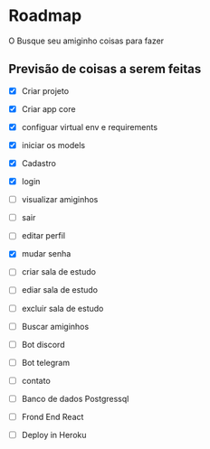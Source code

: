 # Roadmap

O Busque seu amiginho coisas para fazer

## Previsão de coisas a serem feitas

 - [x] Criar projeto
 - [x] Criar app core
 - [x] configuar virtual env e requirements
 - [x] iniciar os models
 - [X] Cadastro
 - [X] login
 - [ ] visualizar amiginhos
 - [ ] sair
 - [ ] editar perfil
 - [x] mudar senha
 - [ ] criar sala de estudo
 - [ ] ediar sala de estudo
 - [ ] excluir sala de estudo
 - [ ] Buscar amiginhos
 - [ ] Bot discord
 - [ ] Bot telegram
 - [ ] contato
 - [ ] Banco de dados Postgressql
 - [ ] Frond End React
 - [ ] Deploy in Heroku 
 
